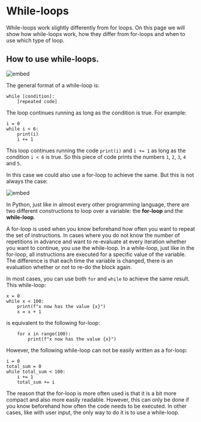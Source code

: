 # While-loops

While-loops work slightly differently from for loops. On this page we will show how while-loops work, how they differ from for-loops and when to use which type of loop.

## How to use while-loops.

![embed](https://api.eu.kaltura.com/p/120/sp/12000/embedIframeJs/uiconf_id/23449960/partner_id/120?iframeembed=true&playerId=kaltura_player&entry_id=0_vs6hg6ie&flashvars[streamerType]=auto&amp;flashvars[localizationCode]=en_US&amp;flashvars[leadWithHTML5]=true&amp;flashvars[sideBarContainer.plugin]=true&amp;flashvars[sideBarContainer.position]=left&amp;flashvars[sideBarContainer.clickToClose]=true&amp;flashvars[chapters.plugin]=true&amp;flashvars[chapters.layout]=vertical&amp;flashvars[chapters.thumbnailRotator]=false&amp;flashvars[streamSelector.plugin]=true&amp;flashvars[EmbedPlayer.SpinnerTarget]=videoHolder&amp;flashvars[dualScreen.plugin]=true&amp;flashvars[hotspots.plugin]=1&amp;flashvars[Kaltura.addCrossoriginToIframe]=true&amp;&wid=0_rstxzo8h)

The general format of a while-loop is:

    while [condition]:
        [repeated code]

The loop continues running as long as the condition is true. For example:

    i = 0
    while i < 6:
        print(i)
        i += 1

This loop continues running the code `print(i)` and `i += 1` as long as the condition `i < 6` is true. So this piece of code prints the numbers `1`, `2`, `3`, `4` and `5`.

In this case we could also use a for-loop to achieve the same. But this is not always the case:

![embed](https://api.eu.kaltura.com/p/120/sp/12000/embedIframeJs/uiconf_id/23449960/partner_id/120?iframeembed=true&playerId=kaltura_player&entry_id=0_rzad8nlz&flashvars[streamerType]=auto&amp;flashvars[localizationCode]=en_US&amp;flashvars[leadWithHTML5]=true&amp;flashvars[sideBarContainer.plugin]=true&amp;flashvars[sideBarContainer.position]=left&amp;flashvars[sideBarContainer.clickToClose]=true&amp;flashvars[chapters.plugin]=true&amp;flashvars[chapters.layout]=vertical&amp;flashvars[chapters.thumbnailRotator]=false&amp;flashvars[streamSelector.plugin]=true&amp;flashvars[EmbedPlayer.SpinnerTarget]=videoHolder&amp;flashvars[dualScreen.plugin]=true&amp;flashvars[hotspots.plugin]=1&amp;flashvars[Kaltura.addCrossoriginToIframe]=true&amp;&wid=0_ku8x9gud)

In Python, just like in almost every other programming language, there are two different constructions to loop over a variable: the **for-loop** and the **while-loop**.

A for-loop is used when you know beforehand how often you want to repeat the set of instructions. In cases where you do not know the number of repetitions in advance and want to re-evaluate at every iteration whether you want to continue, you use the while-loop. In a while-loop, just like in the for-loop, all instructions are executed for a specific value of the variable. The difference is that each time the variable is changed, there is an evaluation whether or not to re-do the block again.

In most cases, you can use both `for` and `while` to achieve the same result. This while-loop:

    x = 0
    while x < 100:
        print(f"x now has the value {x}")
        x = x + 1

is equivalent to the following for-loop:

	    for x in range(100):
	        print(f"x now has the value {x}")

However, the following while-loop can not be easily written as a for-loop:

    i = 0
    total_sum = 0
    while total_sum < 100:
        i += 1
        total_sum += i

The reason that the for-loop is more often used is that it is a bit more compact and also more easily readable. However, this can only be done if you know beforehand how often the code needs to be executed. In other cases, like with user input, the only way to do it is to use a while-loop.
